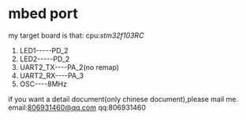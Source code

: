 # mbed port

my target board is that:
cpu:*stm32f103RC*

 1. LED1-----PD_2
 2. LED2-----PD_2
 3. UART2_TX----PA_2(no remap)
 4. UART2_RX----PA_3
 5. OSC----8MHz

if you want a detail document(only chinese document),please mail me.
email:806931460@qq.com
qq:806931460
